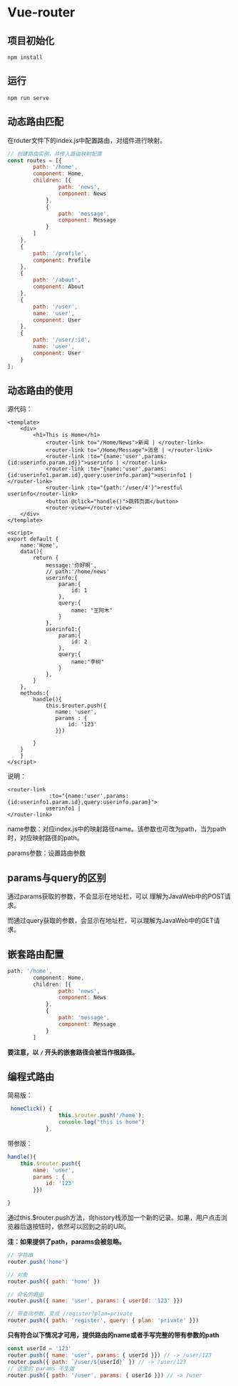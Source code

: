 # Vue-router

## 项目初始化
```
npm install
```

## 运行
```
npm run serve
```



## 动态路由匹配

在router文件下的index.js中配置路由，对组件进行映射。

```js
// 创建路由实例，并传入路由映射配置
const routes = [{
        path: '/home',
        component: Home,
        children: [{
                path: 'news',
                component: News
            },
            {
                path: 'message',
                component: Message
            }
        ]
    },
    {
        path: '/profile',
        component: Profile
    },
    {
        path: '/about',
        component: About
    },
    {
        path: '/user',
        name: 'user',
        component: User
    },
    {
        path: '/user/:id',
        name: 'user',
        component: User
    }
];
```

## 动态路由的使用

源代码：

```vue
<template>
    <div>
        <h1>This is Home</h1>
            <router-link to="/Home/News">新闻 | </router-link>
            <router-link to="/Home/Message">消息 | </router-link>
			<router-link :to="{name:'user',params:{id:userinfo.param.id}}">userinfo | </router-link>
			<router-link :to="{name:'user',params:{id:userinfo1.param.id},query:userinfo.param}">userinfo1 | 			 </router-link>
            <router-link :to="{path:'/user/4'}">restful userinfo</router-link>
            <button @click="handle()">跳转页面</button>
            <router-view></router-view>
    </div>
</template>

<script>
export default {
    name:'Home',
    data(){
        return {
            message:'你好啊',
            // path:'/home/news'
			userinfo:{
				param:{
					id: 1
				},
				query:{
					name: "王阿木"
				}
			},
			userinfo1:{
				param:{
					id: 2
				},
				query:{
					name:"李树"
				}
			},
        }
    },
    methods:{
        handle(){
            this.$router.push({
               name: 'user',
               params : {
                   id: '123'
               }})

        }
    }
    }
</script>
```

说明：

```vue
<router-link 
             :to="{name:'user',params:{id:userinfo1.param.id},query:userinfo.param}">
    		userinfo1 | 
</router-link>
```

name参数：对应index.js中的映射路径name。该参数也可改为path，当为path时，对应映射路径的path。

params参数：设置路由参数



## params与query的区别

通过params获取的参数，不会显示在地址栏，可以 理解为JavaWeb中的POST请求。

而通过query获取的参数，会显示在地址栏，可以理解为JavaWeb中的GET请求。



## 嵌套路由配置

```js
path: '/home',
        component: Home,
        children: [{
                path: 'news',
                component: News
            },
            {
                path: 'message',
                component: Message
            }
        ]
```

**要注意，以 `/` 开头的嵌套路径会被当作根路径。**



## 编程式路由

简易版：

```js
 homeClick() {
                this.$router.push('/home');
                console.log("this is home")
            },
```

带参版：

```js
handle(){
    this.$router.push({
        name: 'user',
        params : {
            id: '123'
        }})

}
```

通过this.$router.push方法，向history栈添加一个新的记录。如果，用户点击浏览器后退按钮时，依然可以回到之前的URl。



**注：如果提供了path，params会被忽略。**

```js
// 字符串
router.push('home')

// 对象
router.push({ path: 'home' })

// 命名的路由
router.push({ name: 'user', params: { userId: '123' }})

// 带查询参数，变成 /register?plan=private
router.push({ path: 'register', query: { plan: 'private' }})
```



**只有符合以下情况才可用，提供路由的name或者手写完整的带有参数的path**

```js
const userId = '123'
router.push({ name: 'user', params: { userId }}) // -> /user/123
router.push({ path: `/user/${userId}` }) // -> /user/123
// 这里的 params 不生效
router.push({ path: '/user', params: { userId }}) // -> /user
```





